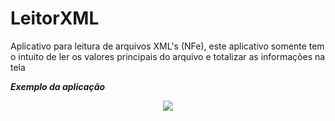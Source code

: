 # LeitorXML
Aplicativo para leitura de arquivos XML's (NFe), este aplicativo somente tem o intuito de ler os valores principais do arquivo e totalizar as informações na tela

***Exemplo da aplicação***

<p align="center">
 <img src="https://github.com/rodrigocananea/LeitorXML/blob/master/leitorXML-example.gif" />
</p>

